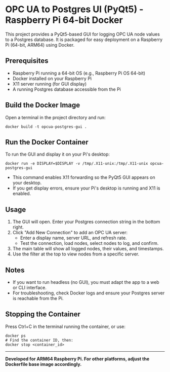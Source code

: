 # OPC UA to Postgres UI (PyQt5) - Raspberry Pi 64-bit Docker

This project provides a PyQt5-based GUI for logging OPC UA node values to a Postgres database. It is packaged for easy deployment on a Raspberry Pi (64-bit, ARM64) using Docker.

## Prerequisites
- Raspberry Pi running a 64-bit OS (e.g., Raspberry Pi OS 64-bit)
- Docker installed on your Raspberry Pi
- X11 server running (for GUI display)
- A running Postgres database accessible from the Pi

## Build the Docker Image
Open a terminal in the project directory and run:

```
docker build -t opcua-postgres-gui .
```

## Run the Docker Container
To run the GUI and display it on your Pi's desktop:

```
docker run -e DISPLAY=$DISPLAY -v /tmp/.X11-unix:/tmp/.X11-unix opcua-postgres-gui
```

- This command enables X11 forwarding so the PyQt5 GUI appears on your desktop.
- If you get display errors, ensure your Pi's desktop is running and X11 is enabled.

## Usage
1. The GUI will open. Enter your Postgres connection string in the bottom right.
2. Click "Add New Connection" to add an OPC UA server:
   - Enter a display name, server URL, and refresh rate.
   - Test the connection, load nodes, select nodes to log, and confirm.
3. The main table will show all logged nodes, their values, and timestamps.
4. Use the filter at the top to view nodes from a specific server.

## Notes
- If you want to run headless (no GUI), you must adapt the app to a web or CLI interface.
- For troubleshooting, check Docker logs and ensure your Postgres server is reachable from the Pi.

## Stopping the Container
Press Ctrl+C in the terminal running the container, or use:
```
docker ps
# Find the container ID, then:
docker stop <container_id>
```

---

**Developed for ARM64 Raspberry Pi. For other platforms, adjust the Dockerfile base image accordingly.**
